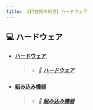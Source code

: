 ```yaml
---
title: 【IT技術の知見】ハードウェア
---
```


## 💻 ハードウェア

* #### <u>ハードウェア</u>
  > * ##### 📖 [︎ハードウェア](https://hiroki-it.github.io/tech-notebook-mkdocs/hardware/hardware.html)
* #### <u>組み込み機器</u>
  > * ##### 📖 [︎組み込み機器](https://hiroki-it.github.io/tech-notebook-mkdocs/hardware/hardware_embedded_system.html)

<br>
